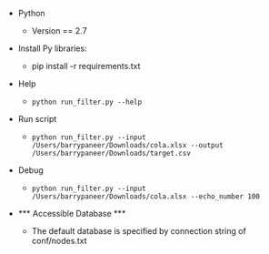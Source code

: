  - Python
    - Version == 2.7

 - Install Py libraries:
    - pip install -r requirements.txt
   
 - Help
    - `python run_filter.py --help`
   
 - Run script
    - `python run_filter.py --input /Users/barrypaneer/Downloads/cola.xlsx --output /Users/barrypaneer/Downloads/target.csv`
   
 - Debug
   - `python run_filter.py --input /Users/barrypaneer/Downloads/cola.xlsx --echo_number 100`

 - *** Accessible Database ***
   - The default database is specified by connection string of conf/nodes.txt 
